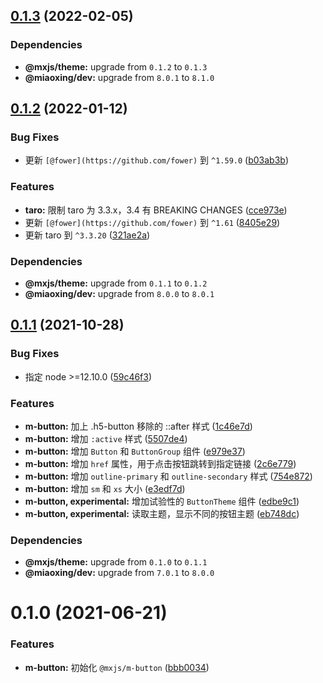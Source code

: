 ## [0.1.3](https://github.com/miaoxing/mxjs-m-button/compare/v0.1.2...v0.1.3) (2022-02-05)





### Dependencies

* **@mxjs/theme:** upgrade from `0.1.2` to `0.1.3`
* **@miaoxing/dev:** upgrade from `8.0.1` to `8.1.0`

## [0.1.2](https://github.com/miaoxing/mxjs-m-button/compare/v0.1.1...v0.1.2) (2022-01-12)


### Bug Fixes

* 更新 `[@fower](https://github.com/fower)` 到 `^1.59.0` ([b03ab3b](https://github.com/miaoxing/mxjs-m-button/commit/b03ab3bd1747f5339e72732005a285d625d8da02))


### Features

* **taro:** 限制 taro 为 3.3.x，3.4 有 BREAKING CHANGES ([cce973e](https://github.com/miaoxing/mxjs-m-button/commit/cce973ed0ad99868f65b4036bfbec8aedac011a1))
* 更新 `[@fower](https://github.com/fower)` 到 `^1.61` ([8405e29](https://github.com/miaoxing/mxjs-m-button/commit/8405e29debe0d60cbaa0303e6f51100ff2a3c9cb))
* 更新 taro 到 `^3.3.20` ([321ae2a](https://github.com/miaoxing/mxjs-m-button/commit/321ae2ad8ecfaa39ab595ce0104730382e210ff0))





### Dependencies

* **@mxjs/theme:** upgrade from `0.1.1` to `0.1.2`
* **@miaoxing/dev:** upgrade from `8.0.0` to `8.0.1`

## [0.1.1](https://github.com/miaoxing/mxjs-m-button/compare/v0.1.0...v0.1.1) (2021-10-28)


### Bug Fixes

* 指定 node >=12.10.0 ([59c46f3](https://github.com/miaoxing/mxjs-m-button/commit/59c46f3ec2dc038843fc39c2ffcc9ba07bdf12ab))


### Features

* **m-button:** 加上 .h5-button 移除的 ::after 样式 ([1c46e7d](https://github.com/miaoxing/mxjs-m-button/commit/1c46e7dc2641a47a577abbafe500bef89afaabaa))
* **m-button:** 增加 `:active` 样式 ([5507de4](https://github.com/miaoxing/mxjs-m-button/commit/5507de41dc0b01882724bb65c950a2cf5603f202))
* **m-button:** 增加 `Button` 和 `ButtonGroup` 组件 ([e979e37](https://github.com/miaoxing/mxjs-m-button/commit/e979e37e3a201297f6d750e7eba1b8c6875b4fea))
* **m-button:** 增加 `href` 属性，用于点击按钮跳转到指定链接 ([2c6e779](https://github.com/miaoxing/mxjs-m-button/commit/2c6e7799d4fc104cd53d6721e006c603eb956a7c))
* **m-button:** 增加 `outline-primary` 和 `outline-secondary` 样式 ([754e872](https://github.com/miaoxing/mxjs-m-button/commit/754e8725f645306d4300b8a542bd090c00f8b256))
* **m-button:** 增加 `sm` 和 `xs` 大小 ([e3edf7d](https://github.com/miaoxing/mxjs-m-button/commit/e3edf7dcf5ca342b93ae90165d34aed22029c7bd))
* **m-button, experimental:** 增加试验性的 `ButtonTheme` 组件 ([edbe9c1](https://github.com/miaoxing/mxjs-m-button/commit/edbe9c1f3a79c7e3441f732540544e9e640c0de8))
* **m-button, experimental:** 读取主题，显示不同的按钮主题 ([eb748dc](https://github.com/miaoxing/mxjs-m-button/commit/eb748dcbd04a3cef60f735efdb25635237b4834e))





### Dependencies

* **@mxjs/theme:** upgrade from `0.1.0` to `0.1.1`
* **@miaoxing/dev:** upgrade from `7.0.1` to `8.0.0`

# 0.1.0 (2021-06-21)


### Features

* **m-button:** 初始化 `@mxjs/m-button` ([bbb0034](https://github.com/miaoxing/mxjs-m-button/commit/bbb00342305609581211c9eb2f733652bafe20fa))
